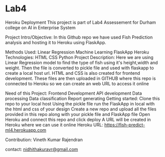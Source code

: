 # Lab4

Heroku Deployment
This project is part of Lab4 Assessement for Durham college on AI in Enterprise System

Project Intro/Objective:
In this Github repo we have used Fish Prediction analysis and hosting it to Heroku using FlaskApp.

Methods Used:
Linear Regression
Machine Learning
FlaskApp
Heroku
Technologies:
HTML
CSS
Python
Project Description:
Here we are using Linear Regression model to find the type of fish using it's height,width and weight. Then the file is converted to pickle file and used with flaskapp to create a local host url. HTML and CSS is also created for frontend development. These files are then uploaded in GITHUB where this repo is connected to Heroku so we can create an web URL to access it online

Need of this Project:
Frontend Development
API development
Data processing
Data classification
Report generating
Getting started:
Clone this repo to your local host
Using the pickle file run the FlaskApp in local with the html and css of your design
Create a new repo and upload all the files provided in this repo along with your pickle file and FlaskApp file
Open Heroku and connect this repo and click deploy
A URL will be created in Heroku where we can use it online
Heroku URL: https://fish-predict-ml4.herokuapp.com

Contribution:
Vineth Kumar Rajendran

contact: nidhithakuravr@gmail.com
